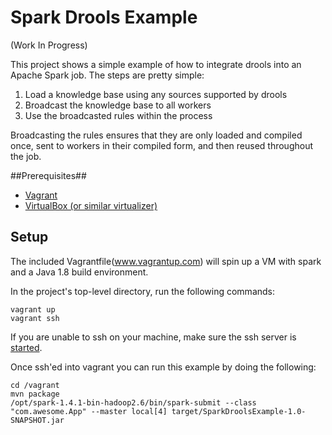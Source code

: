 Spark Drools Example
====================

(Work In Progress)

This project shows a simple example of how to integrate drools into an 
Apache Spark job. The steps are pretty simple:

1. Load a knowledge base using any sources supported by drools
2. Broadcast the knowledge base to all workers
3. Use the broadcasted rules within the process

Broadcasting the rules ensures that they are only loaded and compiled once, sent to workers in their compiled form, and then reused throughout the job.

##Prerequisites##
- [Vagrant](https://www.vagrantup.com/downloads.html) 
- [VirtualBox (or similar virtualizer)](https://www.virtualbox.org/wiki/Downloads)

Setup
-----
The included Vagrantfile(www.vagrantup.com) will spin up a VM with 
spark and a Java 1.8 build environment. 

In the project's top-level directory, run the following commands:
```
vagrant up
vagrant ssh
```
If you are unable to ssh on your machine, make sure the ssh server is [started](https://docs.fedoraproject.org/en-US/Fedora/22/html/System_Administrators_Guide/s2-ssh-configuration-sshd.html).

Once ssh'ed into vagrant you
can run this example by doing the following:

    cd /vagrant
    mvn package
    /opt/spark-1.4.1-bin-hadoop2.6/bin/spark-submit --class "com.awesome.App" --master local[4] target/SparkDroolsExample-1.0-SNAPSHOT.jar
